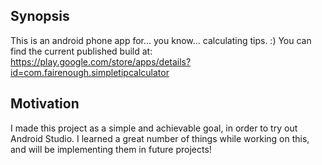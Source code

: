 ## Synopsis

This is an android phone app for... you know... calculating tips.  :)
You can find the current published build at:
https://play.google.com/store/apps/details?id=com.fairenough.simpletipcalculator

## Motivation

I made this project as a simple and achievable goal, in order to try out Android Studio. I learned a great number of things while working on this, and will be implementing them in future projects!
